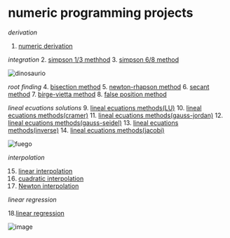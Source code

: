 # numeric programming projects
_derivation_ 
1. [numeric derivation](https://github.com/reyboeeerr/numeric_programming/blob/main/derivacion.py)

_integration_
2. [simpson 1/3 methhod](https://github.com/reyboeeerr/numeric_programming/blob/main/simpson1_3.py)
3. [simpson 6/8 method](https://github.com/reyboeeerr/numeric_programming/blob/main/simpson6_8.py)

![dinosaurio](https://www.bing.com/th/id/OIP.WMXznafj85ZqTK_lSgsdTAHaFj?w=176&h=185&c=8&rs=1&qlt=90&o=6&dpr=1.3&pid=3.1&rm=2)

_root finding_
4. [bisection method](https://github.com/reyboeeerr/numeric_programming/blob/main/tarea2_biseccion.py)
5. [newton-rhapson method](https://github.com/reyboeeerr/numeric_programming/blob/main/tarea2_newton-raph.py)
6. [secant method](https://github.com/reyboeeerr/numeric_programming/blob/main/tarea2_secante.py)
7. [birge-vietta method](https://github.com/reyboeeerr/numeric_programming/blob/main/tarea3_birge-vieta.py)
8. [false position method](https://github.com/reyboeeerr/numeric_programming/blob/main/tarea3_falsa_posicion.py)

_lineal ecuations solutions_
9. [lineal ecuations methods(LU)](https://github.com/reyboeeerr/numeric_programming/blob/main/tarea4_ecuaciones_lineales_LU.py)
10. [lineal ecuations methods(cramer)](https://github.com/reyboeeerr/numeric_programming/blob/main/tarea4_ecuaciones_lineales_cramer.py)
11. [lineal ecuations methods(gauss-jordan)](https://github.com/reyboeeerr/numeric_programming/blob/main/tarea4_ecuaciones_lineales_gauss-jordan.py)
12. [lineal ecuations methods(gauss-seidel)](https://github.com/reyboeeerr/numeric_programming/blob/main/tarea4_ecuaciones_lineales_gauss-seidel.py)
13. [lineal ecuations methods(inverse)](https://github.com/reyboeeerr/numeric_programming/blob/main/tarea4_ecuaciones_lineales_inversa.py)
14. [lineal ecuations methods(jacobi)](https://github.com/reyboeeerr/numeric_programming/blob/main/tarea4_ecuaciones_lineales_jacobi.py)

![fuego](https://th.bing.com/th/id/OIP.Q1y623Xq8IrcyEfEo0oXCgHaHa?w=195&h=196&c=7&r=0&o=5&dpr=1.3&pid=1.7)

_interpolation_

15. [linear interpolation](https://github.com/reyboeeerr/numeric_programming/blob/main/interpolacion_lineal.py)
16. [cuadratic interpolation](https://github.com/reyboeeerr/numeric_programming/blob/main/interpolacion_cuadratica.py)
17. [Newton interpolation](https://github.com/reyboeeerr/numeric_programming/blob/main/interpolacion_newton.py)

_linear regression_

18.[linear regression](https://github.com/reyboeeerr/numeric_programming/blob/main/regresion_lineal.py)

![image](https://encrypted-tbn0.gstatic.com/images?q=tbn:ANd9GcRmuaxMwCvvDfVlYS8GZ9P3F80wesB1FofBOQ&s)
